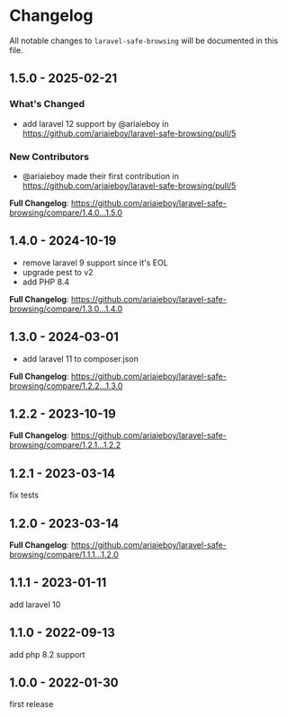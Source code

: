 # Changelog

All notable changes to `laravel-safe-browsing` will be documented in this file.

## 1.5.0 - 2025-02-21

### What's Changed

* add laravel 12 support by @ariaieboy in https://github.com/ariaieboy/laravel-safe-browsing/pull/5

### New Contributors

* @ariaieboy made their first contribution in https://github.com/ariaieboy/laravel-safe-browsing/pull/5

**Full Changelog**: https://github.com/ariaieboy/laravel-safe-browsing/compare/1.4.0...1.5.0

## 1.4.0 - 2024-10-19

- remove laravel 9 support since it's EOL
- upgrade pest to v2
- add PHP 8.4

**Full Changelog**: https://github.com/ariaieboy/laravel-safe-browsing/compare/1.3.0...1.4.0

## 1.3.0 - 2024-03-01

- add laravel 11 to composer.json

**Full Changelog**: https://github.com/ariaieboy/laravel-safe-browsing/compare/1.2.2...1.3.0

## 1.2.2 - 2023-10-19

**Full Changelog**: https://github.com/ariaieboy/laravel-safe-browsing/compare/1.2.1...1.2.2

## 1.2.1 - 2023-03-14

fix tests

## 1.2.0 - 2023-03-14

**Full Changelog**: https://github.com/ariaieboy/laravel-safe-browsing/compare/1.1.1...1.2.0

## 1.1.1 - 2023-01-11

add laravel 10

## 1.1.0 - 2022-09-13

add php 8.2 support

## 1.0.0 - 2022-01-30

first release
